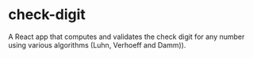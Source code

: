 # check-digit
A React app that computes and validates the check digit for any number using various algorithms (Luhn, Verhoeff and Damm)).
